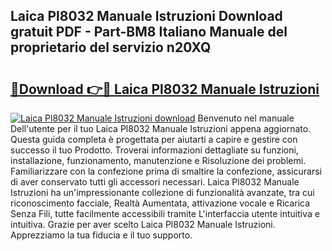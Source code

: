 ## Laica Pl8032 Manuale Istruzioni Download gratuit PDF - Part-BM8 Italiano Manuale del proprietario del servizio n20XQ

# <h2><a href="http://dfbbax.blite.top/?on=Laica+Pl8032+Manuale+Istruzioni">🔗Download 👉🔴 Laica Pl8032 Manuale Istruzioni</a></h2>

[![Laica Pl8032 Manuale Istruzioni download](https://i.imgur.com/lujVjoI.png)](http://dfbbax.blite.top/?on=Laica+Pl8032+Manuale+Istruzioni)
Benvenuto nel manuale Dell'utente per il tuo Laica Pl8032 Manuale Istruzioni appena aggiornato. Questa guida completa è progettata per aiutarti a capire e gestire con successo il tuo Prodotto. Troverai informazioni dettagliate su funzioni, installazione, funzionamento, manutenzione e Risoluzione dei problemi. Familiarizzare con la confezione prima di smaltire la confezione, assicurarsi di aver conservato tutti gli accessori necessari. Laica Pl8032 Manuale Istruzioni ha un'impressionante collezione di funzionalità avanzate, tra cui riconoscimento facciale, Realtà Aumentata, attivazione vocale e Ricarica Senza Fili, tutte facilmente accessibili tramite L'interfaccia utente intuitiva e intuitiva. Grazie per aver scelto Laica Pl8032 Manuale Istruzioni. Apprezziamo la tua fiducia e il tuo supporto.
